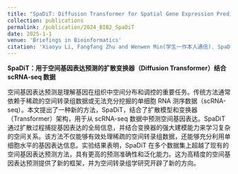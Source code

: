 ```yaml
---
title: "SpaDiT: Diffusion Transformer for Spatial Gene Expression Prediction using scRNA-seq"
collection: publications
permalink: /publication/2024_BIB2_SpaDiT
date: 2025-1-1
venue: 'Briefings in Bioinformatics'
citation: 'Xiaoyu Li, Fangfang Zhu and Wenwen Min(学生一作本人通信). SpaDiT: Diffusion Transformer for Spatial Gene Expression Prediction using scRNA-seq. Briefings in Bioinformatics 2024, DOI: 10.1093/bib/bbae571 (CCF B类期刊, 中科院JCR1区, IF=9.5)'
---
```


**SpaDiT：用于空间基因表达预测的扩散变换器（Diffusion Transformer）结合 scRNA-seq 数据**

空间基因表达预测是理解基因在组织中空间分布和调控的重要任务。传统方法通常依赖于稀疏的空间转录组数据或无法充分挖掘的单细胞 RNA 测序数据（scRNA-seq）。本文提出了一种新的方法，SpaDiT，结合了扩散模型和变换器（Transformer）架构，用于从 scRNA-seq 数据中预测空间基因表达。SpaDiT 通过扩散过程捕捉基因表达的全局信息，并结合变换器的强大建模能力来学习复杂的空间关系。该方法不仅能够有效处理稀疏的空间转录组数据，还能够充分利用单细胞水平的基因表达信息。实验结果表明，SpaDiT 在多个数据集上超越了现有的空间基因表达预测方法，具有更高的预测准确性和泛化能力。这为高精度的空间基因表达预测提供了新的框架，并为空间转录组学研究开辟了新的方向。


